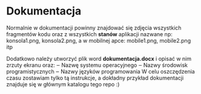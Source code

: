 # Dokumentacja

Normalnie w dokumentacji powinny znajdować się zdjęcia wszystkich fragmentów kodu oraz z wszystkich **stanów** aplikacji
nazwane np: konsola1.png, konsola2.png, a w mobilnej apce: mobile1.png, mobile2.png itp

Dodatkowo należy utworzyć plik word **dokumentacja.docx** i opisać w nim zrzuty ekranu oraz:
‒ Nazwę systemu operacyjnego
‒ Nazwy środowisk programistycznych
‒ Nazwy języków programowania
W celu oszczędzenia czasu zostawiam tylko tą instrukcje, a dokładny przykład dokumentacji znajduje się w głównym katalogu tego repo :)
